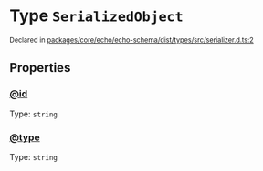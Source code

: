 # Type `SerializedObject`
<sub>Declared in [packages/core/echo/echo-schema/dist/types/src/serializer.d.ts:2]()</sub>




## Properties
### [@id]()
Type: <code>string</code>

### [@type]()
Type: <code>string</code>